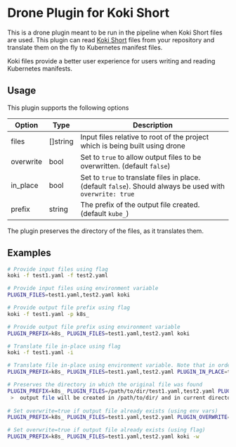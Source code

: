 # Drone Plugin for Koki Short

This is a drone plugin meant to be run in the pipeline when Koki Short files are used. This plugin can read [Koki Short](https://www.koki.io) files from your repository and translate them on the fly to Kubernetes manifest files. 

Koki files provide a better user experience for users writing and reading Kubernetes manifests. 

## Usage

This plugin supports the following options

| Option | Type | Description | 
|--------|------|-------------|
| files  | []string | Input files relative to root of the project which is being built using drone |
| overwrite | bool | Set to `true` to allow output files to be overwritten. (default `false`) |
| in_place | bool | Set to `true` to translate files in place. (default `false`). Should always be used with `overwrite: true` |
| prefix | string | The prefix of the output file created. (default `kube_`) |

The plugin preserves the directory of the files, as it translates them. 

## Examples

```bash
# Provide input files using flag
koki -f test1.yaml -f test2.yaml

# Provide input files using environment variable
PLUGIN_FILES=test1.yaml,test2.yaml koki 

# Provide output file prefix using flag
koki -f test1.yaml -p k8s_

# Provide output file prefix using environment variable
PLUGIN_PREFIX=k8s_ PLUGIN_FILES=test1.yaml,test2.yaml koki

# Translate file in-place using flag
koki -f test1.yaml -i

# Translate file in-place using environment variable. Note that in order to convert in-place, overwrite should be set to true 
PLUGIN_PREFIX=k8s_ PLUGIN_FILES=test1.yaml,test2.yaml PLUGIN_IN_PLACE=true PLUGIN_OVERWRITE=true koki

# Preserves the directory in which the original file was found
PLUGIN_PREFIX=k8s_ PLUGIN_FILES=/path/to/dir/test1.yaml,test2.yaml PLUGIN_IN_PLACE=true koki
 >  output file will be created in /path/to/dir/ and in current directory
 
# Set overwrite=true if output file already exists (using env vars)
PLUGIN_PREFIX=k8s_ PLUGIN_FILES=test1.yaml,test2.yaml PLUGIN_OVERWRITE=true koki

# Set overwrite=true if output file already exists (using flag)
PLUGIN_PREFIX=k8s_ PLUGIN_FILES=test1.yaml,test2.yaml koki -w
